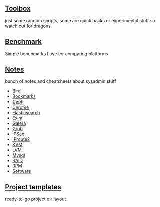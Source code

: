 ## [Toolbox](toolbox/)
just some random scripts, some are quick hacks or experimental stuff so watch out for dragons

## [Benchmark](benchmark/)
Simple benchmarks I use for comparing platforms

## [Notes](doc/)
bunch of notes and cheatsheets about sysadmin stuff

* [Bird](doc/Bird.md)
* [Bookmarks](doc/bookmarks.md)
* [Ceph](doc/Ceph.md)
* [Chrome](doc/Chrome.md)
* [Elasticsearch](doc/Elasticsearch.md)
* [Exim](doc/Exim.md)
* [Galera](doc/Galera.md)
* [Grub](doc/Grub.md)
* [IPSec](doc/IPSec.md)
* [IProute2](doc/iproute.md)
* [KVM](doc/KVM.md)
* [LVM](doc/LVM.md)
* [Mysql](doc/Mysql.md)
* [RAID](doc/RAID.md)
* [RPM](doc/RPM.md)
* [Software](doc/software.md)

## [Project templates](project-templates/)
ready-to-go project dir layout
